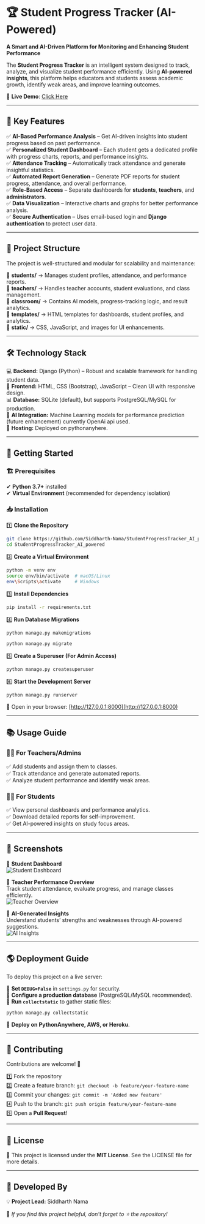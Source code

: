 # 🏆 Student Progress Tracker (AI-Powered)  
**A Smart and AI-Driven Platform for Monitoring and Enhancing Student Performance**  

The **Student Progress Tracker** is an intelligent system designed to track, analyze, and visualize student performance efficiently. Using **AI-powered insights**, this platform helps educators and students assess academic growth, identify weak areas, and improve learning outcomes.  

📌 **Live Demo**: [Click Here](https://siddprogresstracker.pythonanywhere.com/)

---

## 🚀 Key Features  

✅ **AI-Based Performance Analysis** – Get AI-driven insights into student progress based on past performance.  
✅ **Personalized Student Dashboard** – Each student gets a dedicated profile with progress charts, reports, and performance insights.  
✅ **Attendance Tracking** – Automatically track attendance and generate insightful statistics.  
✅ **Automated Report Generation** – Generate PDF reports for student progress, attendance, and overall performance.  
✅ **Role-Based Access** – Separate dashboards for **students**, **teachers**, and **administrators**.  
✅ **Data Visualization** – Interactive charts and graphs for better performance analysis.  
✅ **Secure Authentication** – Uses email-based login and **Django authentication** to protect user data.  

---

## 📁 Project Structure  

The project is well-structured and modular for scalability and maintenance:  

📂 **students/** → Manages student profiles, attendance, and performance reports.  
📂 **teachers/** → Handles teacher accounts, student evaluations, and class management.  
📂 **classroom/** → Contains AI models, progress-tracking logic, and result analytics.  
📂 **templates/** → HTML templates for dashboards, student profiles, and analytics.  
📂 **static/** → CSS, JavaScript, and images for UI enhancements.  

---

## 🛠️ Technology Stack  

💻 **Backend:** Django (Python) – Robust and scalable framework for handling student data.  
🎨 **Frontend:** HTML, CSS (Bootstrap), JavaScript – Clean UI with responsive design.  
📊 **Database:** SQLite (default), but supports PostgreSQL/MySQL for production.  
🧠 **AI Integration:** Machine Learning models for performance prediction (future enhancement) currently OpenAi api used.  
🚀 **Hosting:** Deployed on pythonanyhere.  

---

## 📖 Getting Started  

### 🏗 Prerequisites  

✔ **Python 3.7+** installed  
✔ **Virtual Environment** (recommended for dependency isolation)  

### 📥 Installation  

1️⃣ **Clone the Repository**  

```bash
git clone https://github.com/Siddharth-Nama/StudentProgressTracker_AI_powered.git
cd StudentProgressTracker_AI_powered
```

2️⃣ **Create a Virtual Environment**  

```bash
python -m venv env
source env/bin/activate  # macOS/Linux
env\Scripts\activate     # Windows
```

3️⃣ **Install Dependencies**  

```bash
pip install -r requirements.txt
```

4️⃣ **Run Database Migrations**  
```bash
python manage.py makemigrations
```
```bash
python manage.py migrate
```

5️⃣ **Create a Superuser (For Admin Access)**  

```bash
python manage.py createsuperuser
```

6️⃣ **Start the Development Server**  

```bash
python manage.py runserver
```

🔗 Open in your browser: [http://127.0.0.1:8000](http://127.0.0.1:8000)  

---

## 📚 Usage Guide  

### 👩‍🏫 **For Teachers/Admins**  
✅ Add students and assign them to classes.  
✅ Track attendance and generate automated reports.  
✅ Analyze student performance and identify weak areas.  

### 🧑‍🎓 **For Students**  
✅ View personal dashboards and performance analytics.  
✅ Download detailed reports for self-improvement.  
✅ Get AI-powered insights on study focus areas.  

---

## 📸 Screenshots  

📌 **Student Dashboard**   
![Student Dashboard](static/images/s.png)  

📌 **Teacher Performance Overview**  
Track student attendance, evaluate progress, and manage classes efficiently.  
![Teacher Overview](static/images/t.jpg)  

📌 **AI-Generated Insights**  
Understand students’ strengths and weaknesses through AI-powered suggestions.  
![AI Insights](static/images/tt.jpg)  

---

## 🌎 Deployment Guide  

To deploy this project on a live server:  

🔹 **Set `DEBUG=False`** in `settings.py` for security.  
🔹 **Configure a production database** (PostgreSQL/MySQL recommended).  
🔹 **Run `collectstatic`** to gather static files:  
```bash
python manage.py collectstatic
```
🔹 **Deploy on PythonAnywhere, AWS, or Heroku**.  

---

## 🤝 Contributing  

Contributions are welcome! 🎉  

1️⃣ Fork the repository  
2️⃣ Create a feature branch: `git checkout -b feature/your-feature-name`  
3️⃣ Commit your changes: `git commit -m 'Added new feature'`  
4️⃣ Push to the branch: `git push origin feature/your-feature-name`  
5️⃣ Open a **Pull Request**!  

---

## 📜 License  

📝 This project is licensed under the **MIT License**. See the LICENSE file for more details.  

---

## 👥 Developed By  

💡 **Project Lead:** Siddharth Nama  

💙 *If you find this project helpful, don't forget to ⭐ the repository!*  
